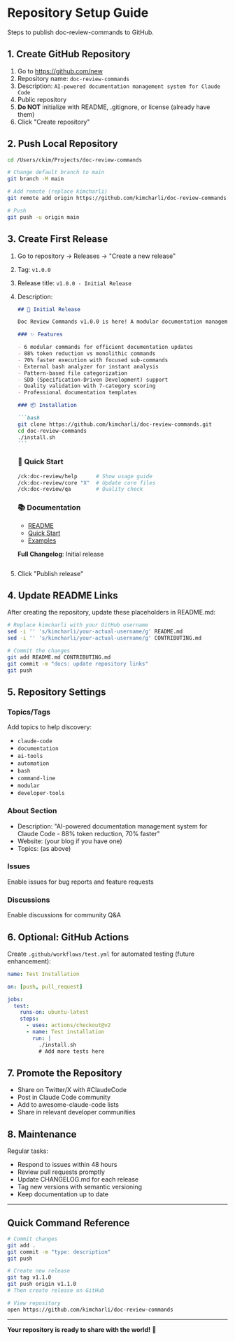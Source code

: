 # Repository Setup Guide

Steps to publish doc-review-commands to GitHub.

## 1. Create GitHub Repository

1. Go to <https://github.com/new>
2. Repository name: `doc-review-commands`
3. Description: `AI-powered documentation management system for Claude Code`
4. Public repository
5. **Do NOT** initialize with README, .gitignore, or license (already have them)
6. Click "Create repository"

## 2. Push Local Repository

```bash
cd /Users/ckim/Projects/doc-review-commands

# Change default branch to main
git branch -M main

# Add remote (replace kimcharli)
git remote add origin https://github.com/kimcharli/doc-review-commands.git

# Push
git push -u origin main
```

## 3. Create First Release

1. Go to repository → Releases → "Create a new release"
2. Tag: `v1.0.0`
3. Release title: `v1.0.0 - Initial Release`
4. Description:

   ````markdown
   ## 🎉 Initial Release

   Doc Review Commands v1.0.0 is here! A modular documentation management system for Claude Code.

   ### ✨ Features

   - 6 modular commands for efficient documentation updates
   - 88% token reduction vs monolithic commands
   - 70% faster execution with focused sub-commands
   - External bash analyzer for instant analysis
   - Pattern-based file categorization
   - SDD (Specification-Driven Development) support
   - Quality validation with 7-category scoring
   - Professional documentation templates

   ### 📦 Installation

   ```bash
   git clone https://github.com/kimcharli/doc-review-commands.git
   cd doc-review-commands
   ./install.sh
   ```
   ````

   ### 🚀 Quick Start

   ```bash
   /ck:doc-review/help      # Show usage guide
   /ck:doc-review/core "X"  # Update core files
   /ck:doc-review/qa        # Quality check
   ```

   ### 📚 Documentation
   - [README](README.md)
   - [Quick Start](docs/QUICKSTART.md)
   - [Examples](examples/basic-usage.md)

   **Full Changelog**: Initial release

   ```

   ```

5. Click "Publish release"

## 4. Update README Links

After creating the repository, update these placeholders in README.md:

```bash
# Replace kimcharli with your GitHub username
sed -i '' 's/kimcharli/your-actual-username/g' README.md
sed -i '' 's/kimcharli/your-actual-username/g' CONTRIBUTING.md

# Commit the changes
git add README.md CONTRIBUTING.md
git commit -m "docs: update repository links"
git push
```

## 5. Repository Settings

### Topics/Tags

Add topics to help discovery:

- `claude-code`
- `documentation`
- `ai-tools`
- `automation`
- `bash`
- `command-line`
- `modular`
- `developer-tools`

### About Section

- Description: "AI-powered documentation management system for Claude Code - 88% token reduction, 70% faster"
- Website: (your blog if you have one)
- Topics: (as above)

### Issues

Enable issues for bug reports and feature requests

### Discussions

Enable discussions for community Q&A

## 6. Optional: GitHub Actions

Create `.github/workflows/test.yml` for automated testing (future enhancement):

```yaml
name: Test Installation

on: [push, pull_request]

jobs:
  test:
    runs-on: ubuntu-latest
    steps:
      - uses: actions/checkout@v2
      - name: Test installation
        run: |
          ./install.sh
          # Add more tests here
```

## 7. Promote the Repository

- Share on Twitter/X with #ClaudeCode
- Post in Claude Code community
- Add to awesome-claude-code lists
- Share in relevant developer communities

## 8. Maintenance

Regular tasks:

- Respond to issues within 48 hours
- Review pull requests promptly
- Update CHANGELOG.md for each release
- Tag new versions with semantic versioning
- Keep documentation up to date

---

## Quick Command Reference

```bash
# Commit changes
git add .
git commit -m "type: description"
git push

# Create new release
git tag v1.1.0
git push origin v1.1.0
# Then create release on GitHub

# View repository
open https://github.com/kimcharli/doc-review-commands
```

---

**Your repository is ready to share with the world!** 🚀

